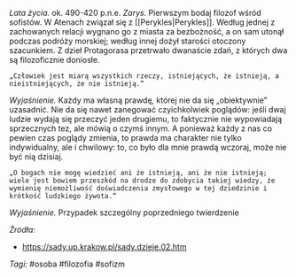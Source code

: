 _Lata życia._ ok. 490-420 p.n.e.
_Zarys._ Pierwszym bodaj filozof wśród sofistów. W Atenach związał się z [[Perykles|Perykles]]. Według jednej z zachowanych relacji wygnano go z miasta za bezbożność, a on sam utonął podczas podróży morskiej; według innej dożył starości otoczony szacunkiem. Z dzieł Protagorasa przetrwało dwanaście zdań, z których dwa są filozoficznie doniosłe.

```
„Człowiek jest miarą wszystkich rzeczy, istniejących, że istnieją, a nieistniejących, że nie istnieją.“
```

_Wyjaśnienie._ Każdy ma własną prawdę, której nie da się „obiektywnie” uzasadnić. Nie da się nawet zanegować czyichkolwiek poglądów: jeśli dwaj ludzie wydają się przeczyć jeden drugiemu, to faktycznie nie wypowiadają sprzecznych tez, ale mówią o czymś innym. A ponieważ każdy z nas co pewien czas poglądy zmienia, to prawda ma charakter nie tylko indywidualny, ale i chwilowy: to, co było dla mnie prawdą wczoraj, może nie być nią dzisiaj.

```
„O bogach nie mogę wiedzieć ani że istnieją, ani że nie istnieją; wiele jest bowiem przeszkód na drodze do zdobycia takiej wiedzy, że wymienię niemożliwość doświadczenia zmysłowego w tej dziedzinie i krótkość ludzkiego żywota.“
```

_Wyjaśnienie._ Przypadek szczególny poprzedniego twierdzenie 

_Źródła:_
- https://sady.up.krakow.pl/sady.dzieje.02.htm

_Tagi:_ #osoba #filozofia #sofizm 